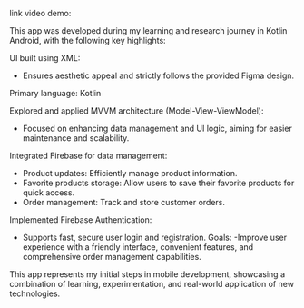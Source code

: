 link video demo:



This app was developed during my learning and research journey in Kotlin Android, with the following key highlights:

UI built using XML:
- Ensures aesthetic appeal and strictly follows the provided Figma design.
  
Primary language: Kotlin

Explored and applied MVVM architecture (Model-View-ViewModel):
- Focused on enhancing data management and UI logic, aiming for easier maintenance and scalability.

Integrated Firebase for data management:
- Product updates: Efficiently manage product information.
- Favorite products storage: Allow users to save their favorite products for quick access.
- Order management: Track and store customer orders.

Implemented Firebase Authentication:
- Supports fast, secure user login and registration.
Goals:
-Improve user experience with a friendly interface, convenient features, and comprehensive order management capabilities.

This app represents my initial steps in mobile development, showcasing a combination of learning, experimentation, and real-world application of new technologies.
